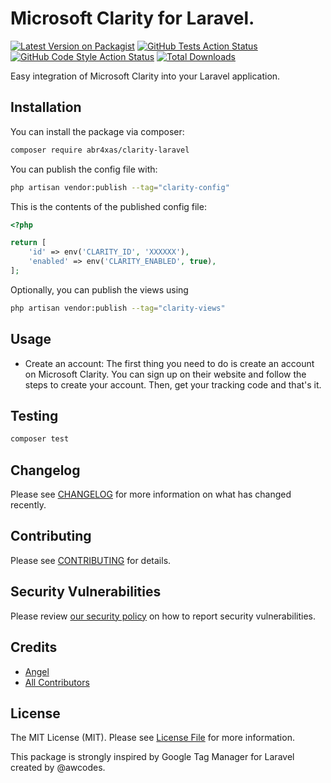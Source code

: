 # Microsoft Clarity for Laravel.

[![Latest Version on Packagist](https://img.shields.io/packagist/v/abr4xas/clarity-laravel.svg?style=flat-square)](https://packagist.org/packages/abr4xas/clarity-laravel)
[![GitHub Tests Action Status](https://img.shields.io/github/actions/workflow/status/abr4xas/clarity-laravel/run-tests.yml?branch=main&label=tests&style=flat-square)](https://github.com/abr4xas/clarity-laravel/actions?query=workflow%3Arun-tests+branch%3Amain)
[![GitHub Code Style Action Status](https://img.shields.io/github/actions/workflow/status/abr4xas/clarity-laravel/fix-php-code-style-issues.yml?branch=main&label=code%20style&style=flat-square)](https://github.com/abr4xas/clarity-laravel/actions?query=workflow%3A"Fix+PHP+code+style+issues"+branch%3Amain)
[![Total Downloads](https://img.shields.io/packagist/dt/abr4xas/clarity-laravel.svg?style=flat-square)](https://packagist.org/packages/abr4xas/clarity-laravel)

Easy integration of Microsoft Clarity into your Laravel application.

## Installation

You can install the package via composer:

```bash
composer require abr4xas/clarity-laravel
```

You can publish the config file with:

```bash
php artisan vendor:publish --tag="clarity-config"
```

This is the contents of the published config file:

```php
<?php

return [
    'id' => env('CLARITY_ID', 'XXXXXX'),
    'enabled' => env('CLARITY_ENABLED', true),
];
```

Optionally, you can publish the views using

```bash
php artisan vendor:publish --tag="clarity-views"
```

## Usage

- Create an account: The first thing you need to do is create an account on Microsoft Clarity. You can sign up on their website and follow the steps to create your account. Then, get your tracking code and that's it.



## Testing

```bash
composer test
```

## Changelog

Please see [CHANGELOG](CHANGELOG.md) for more information on what has changed recently.

## Contributing

Please see [CONTRIBUTING](CONTRIBUTING.md) for details.

## Security Vulnerabilities

Please review [our security policy](../../security/policy) on how to report security vulnerabilities.

## Credits

- [Angel](https://github.com/abr4xas)
- [All Contributors](../../contributors)

## License

The MIT License (MIT). Please see [License File](LICENSE.md) for more information.


This package is strongly inspired by Google Tag Manager for Laravel created by @awcodes.
